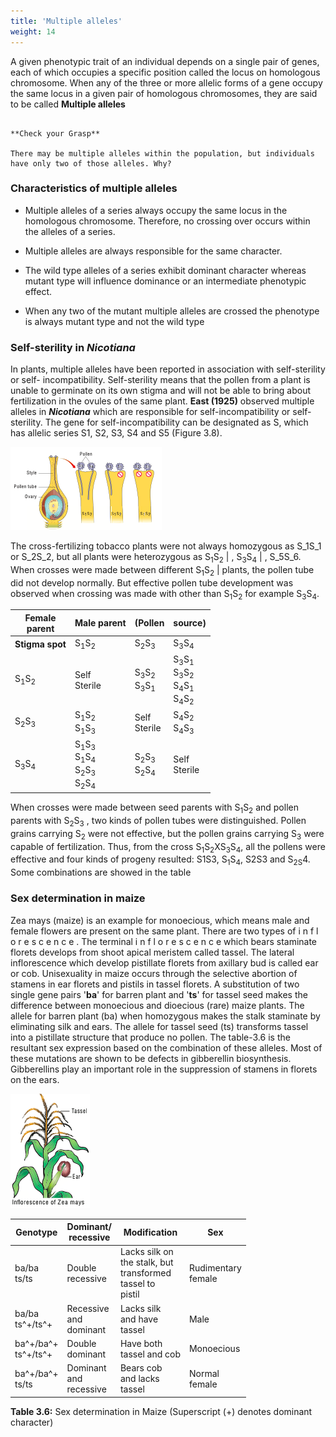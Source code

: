 ```yaml
---
title: 'Multiple alleles'
weight: 14
---
```


A given phenotypic trait of an individual depends on a single pair of genes, each of which occupies a specific position called the locus on homologous chromosome. When any of the three or more allelic forms of a gene occupy the same locus in a given pair of homologous chromosomes, they are said to be called **Multiple alleles** 

```

**Check your Grasp**

There may be multiple alleles within the population, but individuals have only two of those alleles. Why?

```

### Characteristics of multiple alleles
 
-  Multiple alleles of a series always occupy the same locus in the homologous chromosome. Therefore, no crossing over occurs within the alleles of a series.

- Multiple alleles are always responsible for the same character.

- The wild type alleles of a series exhibit dominant character whereas mutant type will influence dominance or an intermediate phenotypic effect.

- When any two of the mutant multiple alleles are crossed the phenotype is always mutant type and not the wild type

### Self-sterility in _Nicotiana_
 In plants, multiple alleles have been reported in association with self-sterility or self- incompatibility. Self-sterility means that the pollen from a plant is unable to germinate on its own stigma and will not be able to bring about fertilization in the ovules of the same plant. **East (1925)** observed multiple alleles in **_Nicotiana_** which are responsible for self-incompatibility or self-sterility. The gene for self-incompatibility can be designated as S, which has allelic series S1, S2, S3, S4 and S5 (Figure 3.8).

![The self-incompatibility in relation to its genotype in tobacco](3.8.png "")

The cross-fertilizing tobacco plants were not always homozygous as S_1S_1 or S_2S_2, but all plants were heterozygous as S<sub>1</sub>S<sub>2</sub> 	| , S<sub>3</sub>S<sub>4</sub> 	| , S_5S_6. When crosses were made between different S<sub>1</sub>S<sub>2</sub> 	|  plants, the pollen tube did not develop normally. But effective pollen tube development was observed when crossing was made with other than S<sub>1</sub>S<sub>2</sub> 	  for example S<sub>3</sub>S<sub>4</sub>.

| Female<br>parent 	| Male parent <br> 	| (Pollen 	| source) 	|
|---	|---	|---	|---	|
| **Stigma spot** 	| S<sub>1</sub>S<sub>2</sub> 	| S<sub>2</sub>S<sub>3</sub> 	| S<sub>3</sub>S<sub>4</sub> 	|
| S<sub>1</sub>S<sub>2</sub> 	| Self<br>Sterile 	| S<sub>3</sub>S<sub>2</sub><br>S<sub>3</sub>S<sub>1</sub> 	| S<sub>3</sub>S<sub>1</sub><br>S<sub>3</sub>S<sub>2</sub><br>S<sub>4</sub>S<sub>1</sub><br>S<sub>4</sub>S<sub>2</sub> 	|
| S<sub>2</sub>S<sub>3</sub> 	| S<sub>1</sub>S<sub>2</sub><br>S<sub>1</sub>S<sub>3</sub> 	| Self<br>Sterile 	| S<sub>4</sub>S<sub>2</sub><br>S<sub>4</sub>S<sub>3</sub> 	|
| S<sub>3</sub>S<sub>4</sub> 	| S<sub>1</sub>S<sub>3</sub><br>S<sub>1</sub>S<sub>4</sub><br>S<sub>2</sub>S<sub>3</sub><br>S<sub>2</sub>S<sub>4</sub> 	| S<sub>2</sub>S<sub>3</sub><br>S<sub>2</sub>S<sub>4</sub> 	| Self<br>Sterile 	|

When crosses were made between seed parents with S<sub>1</sub>S<sub>2</sub>  and pollen parents with S<sub>2</sub>S<sub>3</sub> , two kinds of pollen tubes were distinguished. Pollen grains carrying S<sub>2</sub> were not effective, but the pollen grains carrying S<sub>3</sub> were capable of fertilization. Thus, from the cross S<sub>1</sub>S<sub>2</sub>XS<sub>3</sub>S<sub>4</sub>, all the pollens were effective and four kinds of progeny resulted: S1S3, S<sub>1</sub>S<sub>4</sub>, S2S3 and S<sub>2S</sub>4. Some combinations are showed in the table

### Sex determination in maize 

Zea mays (maize) is an example for monoecious, which means male and female flowers are present on the same plant. There are two types of i n f l o r e s c e n c e . The terminal i n f l o r e s c e n c e which bears staminate florets develops from shoot apical meristem called tassel. The lateral inflorescence which develop pistillate florets from axillary bud is called ear or cob. Unisexuality in maize occurs through the selective abortion of stamens in ear florets and pistils in tassel florets. A substitution of two single gene pairs '**ba**' for barren plant and '**ts**' for tassel seed makes the difference between monoecious and dioecious (rare) maize plants. The allele for barren plant (ba) when homozygous makes the stalk staminate by eliminating silk and ears. The allele for tassel seed (ts) transforms tassel into a pistillate structure that produce no pollen. The table-3.6 is the resultant sex expression based on the combination of these alleles. Most of these mutations are shown to be defects in gibberellin biosynthesis. Gibberellins play an important role in the suppression of stamens in florets on the ears.

 ![Inflorescence of Zea mays](zea-mays.png "")
 
| **Genotype**           | **Dominant/<br>recessive**   | **Modification**                                                      | **Sex**               |
|------------------------|------------------------------|-----------------------------------------------------------------------|-----------------------|
| ba/ba<br>ts/ts         |      Double<br>recessive     | Lacks silk on<br>the stalk, but<br>transformed<br>tassel to<br>pistil | Rudimentary<br>female |
| ba/ba<br>ts^+/ts^+     | Recessive<br>and<br>dominant | Lacks silk<br>and have<br>tassel                                      | Male                  |
| ba^+/ba^+<br>ts^+/ts^+ |      Double<br>dominant      | Have both<br>tassel and cob                                           | Monoecious            |
| ba^+/ba^+<br>ts/ts     | Dominant<br>and<br>recessive | Bears cob<br>and lacks<br>tassel                                      | Normal<br>female      |

**Table 3.6:** Sex determination in Maize (Superscript (+) denotes dominant character)